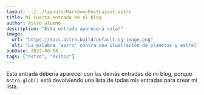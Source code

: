 ```yaml
---
layout: ../../layouts/MarkdownPostLayout.astro
title: Mi cuarta entrada en el blog
author: Astro alumno
description: "Esta entrada aparecerá sola!"
image: 
  url: "https://docs.astro.build/default-og-image.png"
  alt: "La palabra 'astro' contra una ilustración de planetas y estrellas."
pubDate: 2022-08-08
tags: ["astro", "éxitos"]
---
```

Esta entrada debería aparecer con las demás entradas de mi blog, porque `Astro.glob()` está devolviendo una lista de todas mis entradas para crear mi lista.